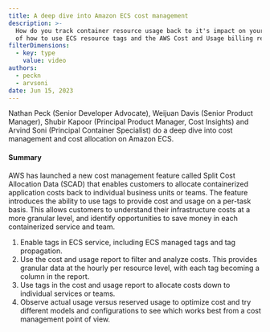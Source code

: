 ```yaml
---
title: A deep dive into Amazon ECS cost management
description: >-
  How do you track container resource usage back to it's impact on your AWS bill? Watch a demo
  of how to use ECS resource tags and the AWS Cost and Usage billing report
filterDimensions:
  - key: type
    value: video
authors:
  - peckn
  - arvsoni
date: Jun 15, 2023
---
```


Nathan Peck (Senior Developer Advocate), Weijuan Davis (Senior Product Manager), Shubir Kapoor (Principal Product Manager, Cost Insights) and Arvind Soni (Principal Container Specialist) do a deep dive into cost management and cost allocation on Amazon ECS.

<youtube id="0s8KhOBHW7c" />

#### Summary

AWS has launched a new cost management feature called Split Cost Allocation Data (SCAD) that enables customers to allocate containerized application costs back to individual business units or teams. The feature introduces the ability to use tags to provide cost and usage on a per-task basis. This allows customers to understand their infrastructure costs at a more granular level, and identify opportunities to save money in each containerized service and team.

1. Enable tags in ECS service, including ECS managed tags and tag propagation.
2. Use the cost and usage report to filter and analyze costs. This provides granular data at the hourly per resource level, with each tag becoming a column in the report.
3. Use tags in the cost and usage report to allocate costs down to individual services or teams.
4. Observe actual usage versus reserved usage to optimize cost and try different models and configurations to see which works best from a cost management point of view.